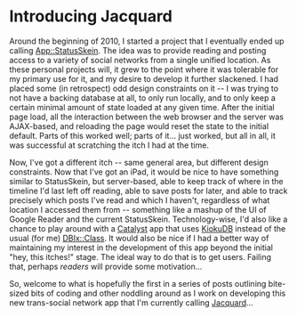 # Introducing Jacquard

Around the beginning of 2010, I started a project that I eventually
ended up calling [App::StatusSkein][statusskein]. The idea was to
provide reading and posting access to a variety of social networks
from a single unified location. As these personal projects will, it
grew to the point where it was tolerable for my primary use for it,
and my desire to develop it further slackened. I had placed some (in
retrospect) odd design constraints on it -- I was trying to not have a
backing database at all, to only run locally, and to only keep a
certain minimal amount of state loaded at any given time. After the
initial page load, all the interaction between the web browser and the
server was AJAX-based, and reloading the page would reset the state to
the initial default. Parts of this worked well; parts of it... just
worked, but all in all, it was successful at scratching the itch I had
at the time.

Now, I've got a different itch -- same general area, but different
design constraints. Now that I've got an iPad, it would be nice to
have something similar to StatusSkein, but server-based, able to keep
track of where in the timeline I'd last left off reading, able to save
posts for later, and able to track precisely which posts I've read and
which I haven't, regardless of what location I accessed them from --
something like a mashup of the UI of Google Reader and the current
StatusSkein. Technology-wise, I'd also like a chance to play around
with a [Catalyst][catalyst] app that uses [KiokuDB][kioku] instead of
the usual (for me) [DBIx::Class][dbic]. It would also be nice if I had
a better way of maintaining my interest in the development of this app
beyond the initial "hey, this itches!" stage. The ideal way to do that
is to get users. Failing that, perhaps _readers_ will provide some
motivation...

So, welcome to what is hopefully the first in a series of posts
outlining bite-sized bits of coding and other noddling around as I
work on developing this new trans-social network app that I'm
currently calling [Jacquard][jacquard]...

[catalyst]: https://metacpan.org/module/Catalyst
[dbic]: https://metacpan.org/module/DBIx::Class
[jacquard]: https://github.com/genehack/Jacquard
[kioku]: http://www.iinteractive.com/kiokudb/
[statusskein]: http://github.com/genehack/app-status-skein
